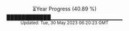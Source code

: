 <p align="center">
⏳Year Progress (40.89 %) <br>
████████████▁▁▁▁▁▁▁▁▁▁▁▁▁▁▁▁▁▁ <br>
<sub>Updated: Tue, 30 May 2023 06:20:23 GMT</sub>
</p>

